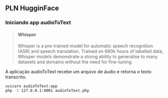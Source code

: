 ## PLN HugginFace

### Iniciando app audioToText


> #### Whisper
> Whisper is a pre-trained model for automatic speech recognition (ASR) and speech translation. Trained on 680k hours of labelled data, Whisper models demonstrate a strong ability to generalise to many datasets and domains without the need for fine-tuning.

A aplicação audioToText recebe um arquivo de áudio e retorna o texto transcrito.

```bash
uvicorn audioToText:app
php -S 127.0.0.1:8001 audioToText.php
```
